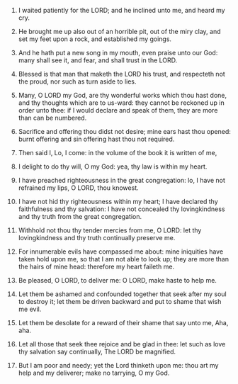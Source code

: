 1. I waited patiently for the LORD; and he inclined unto me, and
heard my cry.

2. He brought me up also out of an horrible pit, out of the miry
clay, and set my feet upon a rock, and established my goings.

3. And he hath put a new song in my mouth, even praise unto our God:
many shall see it, and fear, and shall trust in the LORD.

4. Blessed is that man that maketh the LORD his trust, and
respecteth not the proud, nor such as turn aside to lies.

5. Many, O LORD my God, are thy wonderful works which thou hast
done, and thy thoughts which are to us-ward: they cannot be reckoned
up in order unto thee: if I would declare and speak of them, they are
more than can be numbered.

6. Sacrifice and offering thou didst not desire; mine ears hast thou
opened: burnt offering and sin offering hast thou not required.

7. Then said I, Lo, I come: in the volume of the book it is written
of me,

8. I delight to do thy will, O my God: yea, thy law is within my
heart.

9. I have preached righteousness in the great congregation: lo, I
have not refrained my lips, O LORD, thou knowest.

10. I have not hid thy righteousness within my heart; I have
declared thy faithfulness and thy salvation: I have not concealed thy
lovingkindness and thy truth from the great congregation.

11. Withhold not thou thy tender mercies from me, O LORD: let thy
lovingkindness and thy truth continually preserve me.

12. For innumerable evils have compassed me about: mine iniquities
have taken hold upon me, so that I am not able to look up; they are
more than the hairs of mine head: therefore my heart faileth me.

13. Be pleased, O LORD, to deliver me: O LORD, make haste to help
me.

14. Let them be ashamed and confounded together that seek after my
soul to destroy it; let them be driven backward and put to shame that
wish me evil.

15. Let them be desolate for a reward of their shame that say unto
me, Aha, aha.

16. Let all those that seek thee rejoice and be glad in thee: let
such as love thy salvation say continually, The LORD be magnified.

17. But I am poor and needy; yet the Lord thinketh upon me: thou art
my help and my deliverer; make no tarrying, O my God.